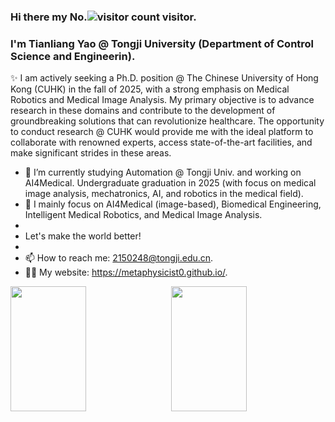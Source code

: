 ### Hi there my No.![visitor count](https://profile-counter.glitch.me/Metaphysicist0/count.svg) visitor.

### I'm Tianliang Yao @ Tongji University (Department of Control Science and Engineerin).

✨ I am actively seeking a Ph.D. position @ The Chinese University of Hong Kong (CUHK) in the fall of 2025, with a strong emphasis on Medical Robotics and Medical Image Analysis. My primary objective is to advance research in these domains and contribute to the development of groundbreaking solutions that can revolutionize healthcare. The opportunity to conduct research @ CUHK would provide me with the ideal platform to collaborate with renowned experts, access state-of-the-art facilities, and make significant strides in these areas. 

- 🔭 I’m currently studying Automation @ Tongji Univ. and working on AI4Medical. Undergraduate graduation in 2025 (with focus on medical image analysis, mechatronics, AI, and robotics in the medical field).
- 🌱 I mainly focus on AI4Medical (image-based), Biomedical Engineering, Intelligent Medical Robotics, and Medical Image Analysis. 
-
- Let's make the world better!
- 
- 📫 How to reach me: 2150248@tongji.edu.cn.
- 🧑‍💻 My website: https://metaphysicist0.github.io/.

<div style="display: flex; justify-content: space-between;">
    <img src="https://github-readme-stats.vercel.app/api?username=Metaphysicist0&show_icons=true&theme=tokyonight&count_private=true" style="width: 49%; height: 200px;"/>
    <img src="https://github-readme-stats.vercel.app/api/top-langs/?username=Metaphysicist0&theme=tokyonight&layout=compact" style="width: 49%; height: 200px;"/>
</div>
